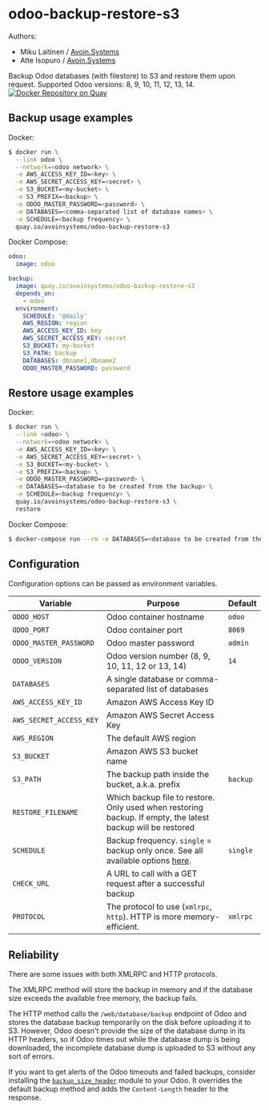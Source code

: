# odoo-backup-restore-s3
Authors: 
 - Miku Laitinen / [Avoin.Systems](https://avoin.systems)
 - Atte Isopuro / [Avoin.Systems](https://avoin.systems)

Backup Odoo databases (with filestore) to S3 and restore them upon request. Supported Odoo versions: 8, 9, 10, 11, 12, 13, 14.
[![Docker Repository on Quay](https://quay.io/repository/avoinsystems/odoo-backup-restore-s3/status "Docker Repository on Quay")](https://quay.io/repository/avoinsystems/odoo-backup-restore-s3)

## Backup usage examples

Docker:
```sh
$ docker run \
  --link odoo \
  --network=<odoo network> \
  -e AWS_ACCESS_KEY_ID=<key> \
  -e AWS_SECRET_ACCESS_KEY=<secret> \
  -e S3_BUCKET=<my-bucket> \
  -e S3_PREFIX=<backup> \
  -e ODOO_MASTER_PASSWORD=<password> \
  -e DATABASES=<comma-separated list of database names> \
  -e SCHEDULE=<backup frequency> \
  quay.io/avoinsystems/odoo-backup-restore-s3
```

Docker Compose:
```yaml
odoo:
  image: odoo

backup:
  image: quay.io/avoinsystems/odoo-backup-restore-s3
  depends_on:
    - odoo
  environment:
    SCHEDULE: '@daily'
    AWS_REGION: region
    AWS_ACCESS_KEY_ID: key
    AWS_SECRET_ACCESS_KEY: secret
    S3_BUCKET: my-bucket
    S3_PATH: backup
    DATABASES: dbname1,dbname2
    ODOO_MASTER_PASSWORD: password

```

## Restore usage examples
Docker:
```sh
$ docker run \
  --link <odoo> \
  --network=<odoo network> \
  -e AWS_ACCESS_KEY_ID=<key> \
  -e AWS_SECRET_ACCESS_KEY=<secret> \
  -e S3_BUCKET=<my-bucket> \
  -e S3_PREFIX=<backup> \
  -e ODOO_MASTER_PASSWORD=<password> \
  -e DATABASES=<database to be created from the backup> \
  -e SCHEDULE=<backup frequency> \
  quay.io/avoinsystems/odoo-backup-restore-s3 \
  restore
```

Docker Compose:
```sh
$ docker-compose run --rm -e DATABASES=<database to be created from the backup> backup restore
```

## Configuration

Configuration options can be passed as environment variables.

| Variable                | Purpose                   |Default   |
| ----------------------- | ------------------------- | -------- |
| `ODOO_HOST`             | Odoo container hostname   | `odoo`   |
| `ODOO_PORT`             | Odoo container port       | `8069`   |
| `ODOO_MASTER_PASSWORD`  | Odoo master password      | `admin`  |
| `ODOO_VERSION`          | Odoo version number (8, 9, 10, 11, 12 or 13, 14) | `14` |
| `DATABASES`             | A single database or comma-separated list of databases   |   |
| `AWS_ACCESS_KEY_ID`     | Amazon AWS Access Key ID  |          |
| `AWS_SECRET_ACCESS_KEY` | Amazon AWS Secret Access Key |       |
| `AWS_REGION`            | The default AWS region       |  |
| `S3_BUCKET`             | Amazon AWS S3 bucket name    |  |
| `S3_PATH`               | The backup path inside the bucket, a.k.a. prefix   |`backup`   |
| `RESTORE_FILENAME`      | Which backup file to restore. Only used when restoring backup.  If empty, the latest backup will be restored |   |
| `SCHEDULE`              | Backup frequency. `single` = backup only once. See all available options [here](http://godoc.org/github.com/robfig/cron#hdr-Predefined_schedules).  |`single`   |
| `CHECK_URL`             | A URL to call with a GET request after a successful backup   |   |
| `PROTOCOL`              | The protocol to use (`xmlrpc`, `http`). HTTP is more memory-efficient. | `xmlrpc` |

## Reliability
There are some issues with both XMLRPC and HTTP protocols.

The XMLRPC method will store the backup in memory and if the database
size exceeds the available free memory, the backup fails.

The HTTP method calls the `/web/database/backup` endpoint of Odoo and
stores the database backup temporarily on the disk before uploading it
to S3. However, Odoo doesn't provide the size of the database dump in
its HTTP headers, so if Odoo times out while the database dump is being
downloaded, the incomplete database dump is uploaded to S3 without any
sort of errors.

If you want to get alerts of the Odoo timeouts and failed backups,
consider installing the [`backup_size_header`](https://github.com/avoinsystems/avoinsystems-addons) module to your Odoo.
It overrides the default backup method and adds the `Content-Length`
header to the response.